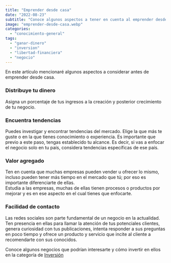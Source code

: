 ```yaml
---
title: "Emprender desde casa"
date: "2022-08-23"
subtitle: "Conoce algunos aspectos a tener en cuenta al emprender desde casa"
image: "emprender-desde-casa.webp"
categories: 
  - "conocimiento-general"
tags: 
  - "ganar-dinero"
  - "inversion"
  - "libertad-financiera"
  - "negocio"
---
```


En este artículo mencionaré algunos aspectos a considerar antes de emprender desde casa.

### Distribuye tu dinero

Asigna un porcentaje de tus ingresos a la creación y posterior crecimiento de tu negocio.

### Encuentra tendencias

Puedes investigar y encontrar tendencias del mercado. Elige la que más te guste o en la que tienes conocimiento o experiencia. Es importante que previo a este paso, tengas establecido tu alcance. Es decir, si vas a enfocar el negocio solo en tu país, considera tendencias específicas de ese país.

### Valor agregado

Ten en cuenta que muchas empresas pueden vender u ofrecer lo mismo, incluso pueden tener más tiempo en el mercado que tú; por eso es importante diferenciarte de ellas.  
Estudia a las empresas, muchas de ellas tienen procesos o productos por mejorar y es en ese aspecto en el cual tienes que enfocarte.

### Facilidad de contacto

Las redes sociales son parte fundamental de un negocio en la actualidad. Ten presencia en ellas para llamar la atención de tus potenciales clientes, genera curiosidad con tus publicaciones, intenta responder a sus preguntas en poco tiempo y ofrece un producto y servicio que incite al cliente a recomendarte con sus conocidos.

Conoce algunos negocios que podrían interesarte y cómo invertir en ellos en la categoría de [Inversión](https://pasionporlasfinanzas.com/category/inversion/)
